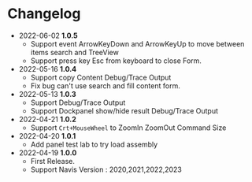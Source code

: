 # Changelog
- 2022-06-02 **1.0.5**
  - Support event ArrowKeyDown and ArrowKeyUp to move between items search and TreeView 
  - Support press key Esc from keyboard to close Form.
- 2022-05-16 **1.0.4**
  - Support copy Content Debug/Trace Output
  - Fix bug can't use search and fill content form.
- 2022-05-13 **1.0.3**
  - Support Debug/Trace Output
  - Support Dockpanel show/hide result Debug/Trace Output
- 2022-04-21 **1.0.2**
  - Support `Crt+MouseWheel` to ZoomIn ZoomOut Command Size
- 2022-04-20 **1.0.1**
  - Add panel test lab to try load assembly
- 2022-04-19 **1.0.0**
  - First Release.
  - Support Navis Version : 2020,2021,2022,2023

